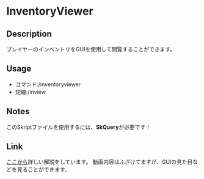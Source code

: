 # InventoryViewer

## Description
プレイヤーのインベントリをGUIを使用して閲覧することができます。

## Usage
- コマンド:/inventoryviewer <player>
- 短縮:/inview

## Notes
このSkriptファイルを使用するには、**SkQuery**が必要です！

## Link
[ここから](https://www.youtube.com/watch?v=3YCMrE2XWwA)詳しい解説をしています。
動画内容はふざけてますが、GUIの見た目などを見ることができます。